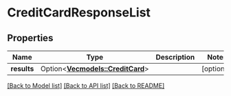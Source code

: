 # CreditCardResponseList

## Properties

Name | Type | Description | Notes
------------ | ------------- | ------------- | -------------
**results** | Option<[**Vec<models::CreditCard>**](CreditCard.md)> |  | [optional]

[[Back to Model list]](../README.md#documentation-for-models) [[Back to API list]](../README.md#documentation-for-api-endpoints) [[Back to README]](../README.md)


